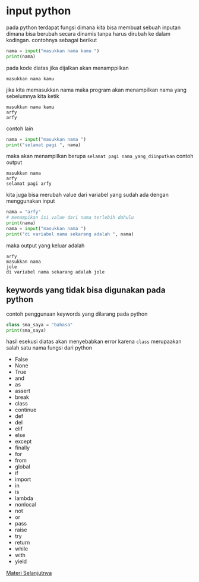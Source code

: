 # input python

pada python terdapat fungsi dimana kita bisa membuat sebuah inputan dimana bisa berubah secara dinamis tanpa harus dirubah ke dalam kodingan. contohnya sebagai berikut

```python
nama = input("masukkan nama kamu ")
print(nama)
```

pada kode diatas jika dijalkan akan menamppilkan
```
masukkan nama kamu
```
jika kita memasukkan nama maka program akan menampilkan nama yang sebelumnya kita ketik
```
masukkan nama kamu
arfy
arfy
```
contoh lain
```python
nama = input("masukkan nama ")
print("selamat pagi ", nama)
```
maka akan menampilkan berupa ``selamat pagi nama_yang_diinputkan`` contoh output
```
masukkan nama
arfy
selamat pagi arfy
```

kita juga bisa merubah value dari variabel yang sudah ada dengan menggunakan input
```python
nama = "arfy"
# menampikan isi value dari nama terlebih dahulu
print(nama)
nama = input("masukkan nama ")
print("di variabel nama sekarang adalah ", nama)
```
maka output yang keluar adalah
```
arfy
masukkan nama
jole
di variabel nama sekarang adalah jole
```


## keywords yang tidak bisa digunakan pada python

contoh penggunaan keywords yang dilarang pada python
```python
class sma_saya = "bahasa"
print(sma_saya)
```
hasil esekusi diatas akan menyebabkan error karena ``class`` merupaakan salah satu nama fungsi dari python

- False
- None
- True
- and
- as
- assert
- break
- class
- continue
- def
- del
- elif
- else
- except
- finally
- for
- from
- global
- if
- import
- in
- is
- lambda
- nonlocal
- not 
- or
- pass
- raise
- try
- return
- while
- with
- yield

[Materi Selanjutnya](../07_logika_percabangan)